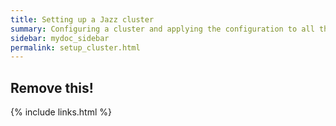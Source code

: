 ```yaml
---
title: Setting up a Jazz cluster
summary: Configuring a cluster and applying the configuration to all the nodes.
sidebar: mydoc_sidebar
permalink: setup_cluster.html
---
```


## Remove this!

{% include links.html %}
